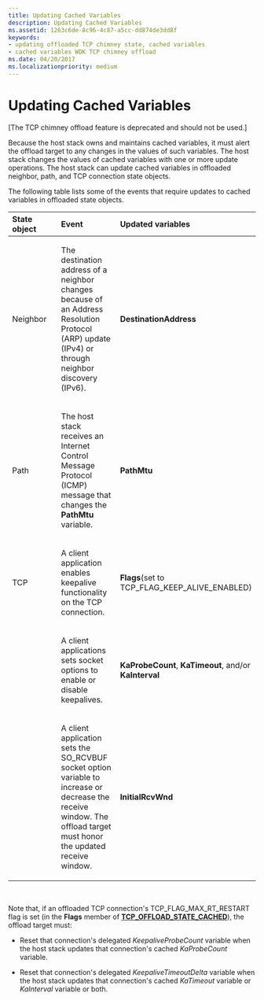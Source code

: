 ```yaml
---
title: Updating Cached Variables
description: Updating Cached Variables
ms.assetid: 1263c6de-8c96-4c87-a5cc-dd874de3dd8f
keywords:
- updating offloaded TCP chimney state, cached variables
- cached variables WDK TCP chimney offload
ms.date: 04/20/2017
ms.localizationpriority: medium
---
```


# Updating Cached Variables


\[The TCP chimney offload feature is deprecated and should not be used.\]




Because the host stack owns and maintains cached variables, it must alert the offload target to any changes in the values of such variables. The host stack changes the values of cached variables with one or more update operations. The host stack can update cached variables in offloaded neighbor, path, and TCP connection state objects.

The following table lists some of the events that require updates to cached variables in offloaded state objects.

<table>
<colgroup>
<col width="33%" />
<col width="33%" />
<col width="33%" />
</colgroup>
<thead>
<tr class="header">
<th align="left">State object</th>
<th align="left">Event</th>
<th align="left">Updated variables</th>
</tr>
</thead>
<tbody>
<tr class="odd">
<td align="left"><p>Neighbor</p></td>
<td align="left"><p>The destination address of a neighbor changes because of an Address Resolution Protocol (ARP) update (IPv4) or through neighbor discovery (IPv6).</p></td>
<td align="left"><p><strong>DestinationAddress</strong></p></td>
</tr>
<tr class="even">
<td align="left"><p>Path</p></td>
<td align="left"><p>The host stack receives an Internet Control Message Protocol (ICMP) message that changes the <strong>PathMtu</strong> variable.</p></td>
<td align="left"><p><strong>PathMtu</strong></p></td>
</tr>
<tr class="odd">
<td align="left"><p>TCP</p></td>
<td align="left"><p>A client application enables keepalive functionality on the TCP connection.</p></td>
<td align="left"><p><strong>Flags</strong>(set to TCP_FLAG_KEEP_ALIVE_ENABLED)</p></td>
</tr>
<tr class="even">
<td align="left"></td>
<td align="left"><p>A client applications sets socket options to enable or disable keepalives.</p></td>
<td align="left"><p><strong>KaProbeCount</strong>, <strong>KaTimeout</strong>, and/or <strong>KaInterval</strong></p></td>
</tr>
<tr class="odd">
<td align="left"></td>
<td align="left"><p>A client application sets the SO_RCVBUF socket option variable to increase or decrease the receive window. The offload target must honor the updated receive window.</p></td>
<td align="left"><p><strong>InitialRcvWnd</strong></p></td>
</tr>
</tbody>
</table>

 

Note that, if an offloaded TCP connection's TCP\_FLAG\_MAX\_RT\_RESTART flag is set (in the **Flags** member of [**TCP\_OFFLOAD\_STATE\_CACHED**](https://msdn.microsoft.com/library/windows/hardware/ff570937)), the offload target must:

-   Reset that connection's delegated *KeepaliveProbeCount* variable when the host stack updates that connection's cached *KaProbeCount* variable.

-   Reset that connection's delegated *KeepaliveTimeoutDelta* variable when the host stack updates that connection's cached *KaTimeout* variable or *KaInterval* variable or both.

 

 





